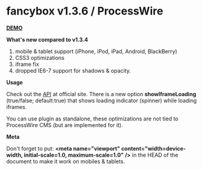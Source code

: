 fancybox v1.3.6 / ProcessWire
===========================================================================

<strong><a href="http://playground.com.hr/fancybox/">DEMO</a></strong>

<strong>What's new compared to v1.3.4</strong>

1. mobile &amp; tablet support (iPhone, iPod, iPad, Android, BlackBerry)
2. CSS3 optimizations
3. iframe fix
4. dropped IE6-7 support for shadows &amp; opacity.

<strong>Usage</strong>

Check out the <a href="http://fancybox.net/api">API</a> at official site. There is a new option <strong>showIframeLoading</strong> (true/false; default:true) that shows loading indicator (spinner) while loading iframes.

You can use plugin as standalone, these optimizations are not tied to ProcessWire CMS (but are implemented for it).

<strong>Meta</strong>

Don't forget to put: <strong>&lt;meta name="viewport" content="width=device-width, initial-scale=1.0, maximum-scale=1.0" /&gt;</strong> in the HEAD of the document to make it work on mobiles &amp; tablets.